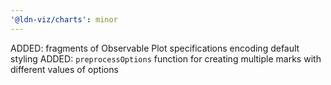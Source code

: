 ```yaml
---
'@ldn-viz/charts': minor
---
```


ADDED: fragments of Observable Plot specifications encoding default styling
ADDED: `preprocessOptions` function for creating multiple marks with different values of options
